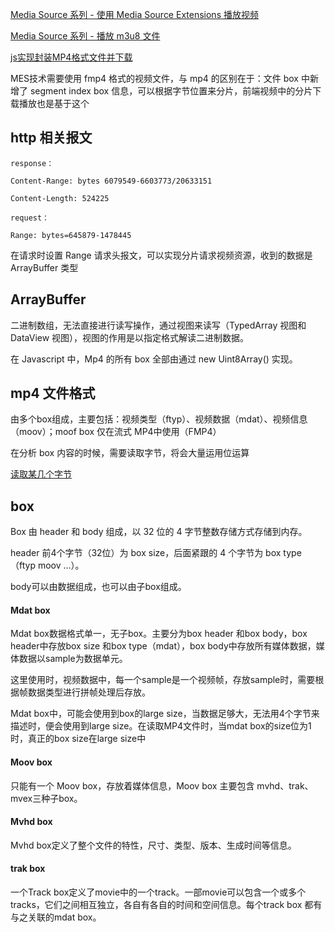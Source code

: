 <a href="https://www.jackpu.com/media-source-xi-lie/">Media Source 系列 - 使用 Media Source Extensions 播放视频</a>

<a href="https://juejin.im/entry/5aa64acb6fb9a028b6172adf">Media Source 系列 - 播放 m3u8 文件</a>

<a href="https://juejin.im/post/5b016ca36fb9a07aad17cd13">js实现封装MP4格式文件并下载</a>


MES技术需要使用 fmp4 格式的视频文件，与 mp4 的区别在于：文件 box 中新增了 segment index box 信息，可以根据字节位置来分片，前端视频中的分片下载播放也是基于这个


## http 相关报文

```
response：

Content-Range: bytes 6079549-6603773/20633151

Content-Length: 524225

request：

Range: bytes=645879-1478445
```

在请求时设置 Range 请求头报文，可以实现分片请求视频资源，收到的数据是 ArrayBuffer 类型

## ArrayBuffer

二进制数组，无法直接进行读写操作，通过视图来读写（TypedArray 视图和 DataView 视图），视图的作用是以指定格式解读二进制数据。

在 Javascript 中，Mp4 的所有 box 全部由通过 new Uint8Array() 实现。

## mp4 文件格式

由多个box组成，主要包括：视频类型（ftyp）、视频数据（mdat）、视频信息（moov）；moof box 仅在流式 MP4中使用（FMP4）

在分析 box 内容的时候，需要读取字节，将会大量运用位运算

<a href="https://github.com/HanLess/experience/blob/master/js/%E8%A7%86%E9%A2%91%E6%8A%80%E6%9C%AF/%E4%BD%8D%E8%BF%90%E7%AE%97_%E6%8A%BD%E5%8F%96%E6%9F%90%E4%B8%AA%E5%AD%97%E8%8A%82.md">读取某几个字节</a>

## box

Box 由 header 和 body 组成，以 32 位的 4 字节整数存储方式存储到内存。

header 前4个字节（32位）为 box size，后面紧跟的 4 个字节为 box type（ftyp moov ...）。

body可以由数据组成，也可以由子box组成。

#### Mdat box

Mdat box数据格式单一，无子box。主要分为box header 和box body，box header中存放box size 和box type（mdat），box body中存放所有媒体数据，媒体数据以sample为数据单元。

这里使用时，视频数据中，每一个sample是一个视频帧，存放sample时，需要根据帧数据类型进行拼帧处理后存放。

Mdat box中，可能会使用到box的large size，当数据足够大，无法用4个字节来描述时，便会使用到large size。在读取MP4文件时，当mdat box的size位为1时，真正的box size在large size中

#### Moov box

只能有一个 Moov box，存放着媒体信息，Moov box 主要包含 mvhd、trak、mvex三种子box。

#### Mvhd box

Mvhd box定义了整个文件的特性，尺寸、类型、版本、生成时间等信息。

#### trak box

一个Track box定义了movie中的一个track。一部movie可以包含一个或多个tracks，它们之间相互独立，各自有各自的时间和空间信息。每个track box 都有与之关联的mdat box。



